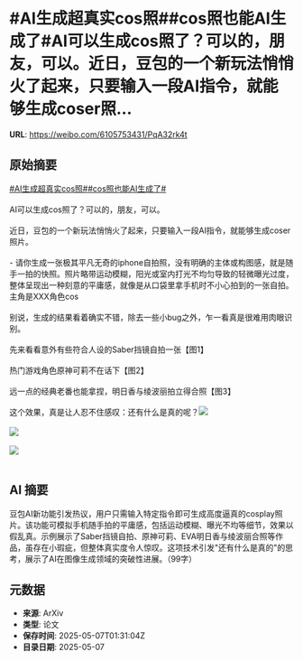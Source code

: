 # #AI生成超真实cos照##cos照也能AI生成了#AI可以生成cos照了？可以的，朋友，可以。近日，豆包的一个新玩法悄悄火了起来，只要输入一段AI指令，就能够生成coser照...

**URL**: https://weibo.com/6105753431/PqA32rk4t

## 原始摘要

<a href="https://m.weibo.cn/search?containerid=231522type%3D1%26t%3D10%26q%3D%23AI%E7%94%9F%E6%88%90%E8%B6%85%E7%9C%9F%E5%AE%9Ecos%E7%85%A7%23&amp;extparam=%23AI%E7%94%9F%E6%88%90%E8%B6%85%E7%9C%9F%E5%AE%9Ecos%E7%85%A7%23" data-hide=""><span class="surl-text">#AI生成超真实cos照#</span></a><a href="https://m.weibo.cn/search?containerid=231522type%3D1%26t%3D10%26q%3D%23cos%E7%85%A7%E4%B9%9F%E8%83%BDAI%E7%94%9F%E6%88%90%E4%BA%86%23&amp;extparam=%23cos%E7%85%A7%E4%B9%9F%E8%83%BDAI%E7%94%9F%E6%88%90%E4%BA%86%23" data-hide=""><span class="surl-text">#cos照也能AI生成了#</span></a><br><br>AI可以生成cos照了？可以的，朋友，可以。<br><br>近日，豆包的一个新玩法悄悄火了起来，只要输入一段AI指令，就能够生成coser照片。<br><br>- 请你生成一张极其平凡无奇的iphone自拍照，没有明确的主体或构图感，就是随手一拍的快照。照片略带运动模糊，阳光或室内打光不均匀导致的轻微曝光过度，整体呈现出一种刻意的平庸感，就像是从口袋里拿手机时不小心拍到的一张自拍。主角是XXX角色cos<br><br>别说，生成的结果看着确实不错，除去一些小bug之外，乍一看真是很难用肉眼识别。<br><br>先来看看意外有些符合人设的Saber挡镜自拍一张【图1】<br><br>热门游戏角色原神可莉不在话下【图2】<br><br>远一点的经典老番也能拿捏，明日香与绫波丽拍立得合照【图3】<br><br>这个效果，真是让人忍不住感叹：还有什么是真的呢？<img style="" src="https://tvax1.sinaimg.cn/large/006Fd7o3gy1i15vrq0tpfj30zk0zkh0b.jpg" referrerpolicy="no-referrer"><br><br><img style="" src="https://tvax4.sinaimg.cn/large/006Fd7o3gy1i15vrst2f5j316o16o4dz.jpg" referrerpolicy="no-referrer"><br><br><img style="" src="https://tvax4.sinaimg.cn/large/006Fd7o3gy1i15vrvlt7dj30zk0zkh89.jpg" referrerpolicy="no-referrer"><br><br>

## AI 摘要

豆包AI新功能引发热议，用户只需输入特定指令即可生成高度逼真的cosplay照片。该功能可模拟手机随手拍的平庸感，包括运动模糊、曝光不均等细节，效果以假乱真。示例展示了Saber挡镜自拍、原神可莉、EVA明日香与绫波丽合照等作品，虽存在小瑕疵，但整体真实度令人惊叹。这项技术引发"还有什么是真的"的思考，展示了AI在图像生成领域的突破性进展。（99字）

## 元数据

- **来源**: ArXiv
- **类型**: 论文
- **保存时间**: 2025-05-07T01:31:04Z
- **目录日期**: 2025-05-07

